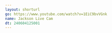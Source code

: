 ```yaml
---
layout: shorturl
go: https://www.youtube.com/watch?v=1EiC9bvVGnk
name: Jackson Live Cam 
dt: 240604125001
---
```

